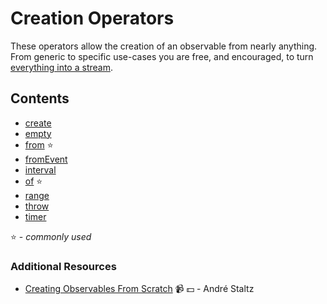# Creation Operators

These operators allow the creation of an observable from nearly anything. From
generic to specific use-cases you are free, and encouraged, to turn
[everything into a stream](http://slides.com/robwormald/everything-is-a-stream#/).

## Contents

- [create](create.md)
- [empty](empty.md)
- [from](from.md) :star:
- [fromEvent](fromevent.md)
- [interval](interval.md)
- [of](of.md) :star:
- [range](range.md)
- [throw](throw.md)
- [timer](timer.md)

:star: - _commonly used_

### Additional Resources

- [Creating Observables From Scratch](https://egghead.io/courses/rxjs-beyond-the-basics-creating-observables-from-scratch)
  :video_camera: :dollar: - André Staltz
